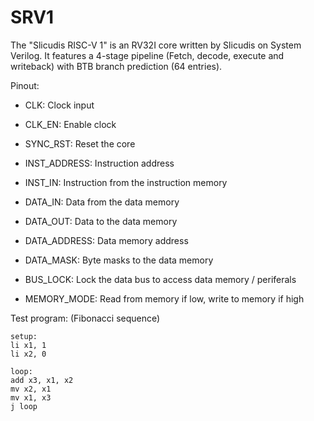 # SRV1
The "Slicudis RISC-V 1" is an RV32I core written by Slicudis on System Verilog. It features a 4-stage pipeline (Fetch, decode, execute and writeback) with BTB branch prediction (64 entries).

Pinout:
- CLK: Clock input
- CLK_EN: Enable clock
- SYNC_RST: Reset the core

- INST_ADDRESS: Instruction address
- INST_IN: Instruction from the instruction memory

- DATA_IN: Data from the data memory
- DATA_OUT: Data to the data memory
- DATA_ADDRESS: Data memory address
- DATA_MASK: Byte masks to the data memory
- BUS_LOCK: Lock the data bus to access data memory / periferals
- MEMORY_MODE: Read from memory if low, write to memory if high


Test program: (Fibonacci sequence)
```
setup:
li x1, 1
li x2, 0

loop:
add x3, x1, x2
mv x2, x1
mv x1, x3
j loop
```
